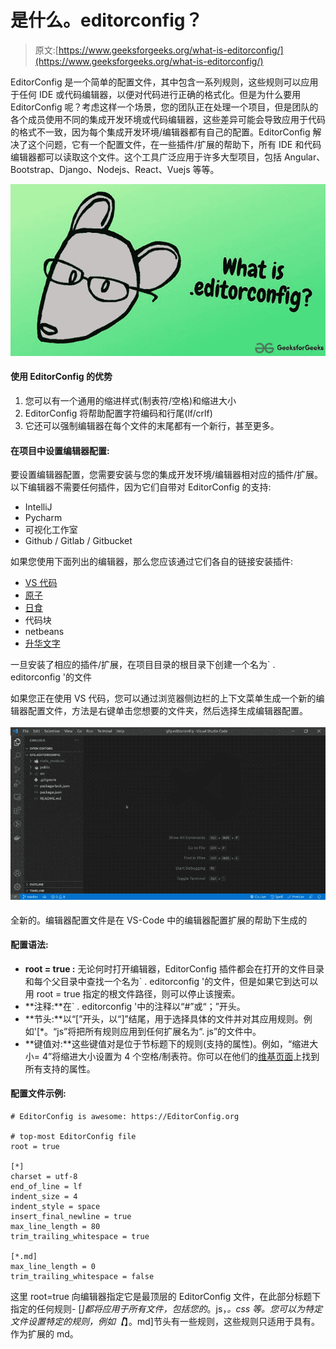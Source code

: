 # 是什么。editorconfig？

> 原文:[https://www.geeksforgeeks.org/what-is-editorconfig/](https://www.geeksforgeeks.org/what-is-editorconfig/)

EditorConfig 是一个简单的配置文件，其中包含一系列规则，这些规则可以应用于任何 IDE 或代码编辑器，以便对代码进行正确的格式化。但是为什么要用 EditorConfig 呢？考虑这样一个场景，您的团队正在处理一个项目，但是团队的各个成员使用不同的集成开发环境或代码编辑器，这些差异可能会导致应用于代码的格式不一致，因为每个集成开发环境/编辑器都有自己的配置。EditorConfig 解决了这个问题，它有一个配置文件，在一些插件/扩展的帮助下，所有 IDE 和代码编辑器都可以读取这个文件。这个工具广泛应用于许多大型项目，包括 Angular、Bootstrap、Django、Nodejs、React、Vuejs 等等。

![](img/575aeb30b4ccdd92601a1c2c59e40fc5.png)

#### 使用 EditorConfig 的优势

1.  您可以有一个通用的缩进样式(制表符/空格)和缩进大小
2.  EditorConfig 将帮助配置字符编码和行尾(lf/crlf)
3.  它还可以强制编辑器在每个文件的末尾都有一个新行，甚至更多。

#### 在项目中设置编辑器配置:

要设置编辑器配置，您需要安装与您的集成开发环境/编辑器相对应的插件/扩展。
以下编辑器不需要任何插件，因为它们自带对 EditorConfig 的支持:

*   IntelliJ
*   Pycharm
*   可视化工作室
*   Github / Gitlab / Gitbucket

如果您使用下面列出的编辑器，那么您应该通过它们各自的链接安装插件:

*   [VS 代码](https://marketplace.visualstudio.com/items?itemName=EditorConfig.EditorConfig)
*   [原子](https://github.com/sindresorhus/atom-editorconfig#readme)
*   [日食](https://github.com/ncjones/editorconfig-eclipse#readme)
*   代码块
*   netbeans
*   [升华文字](https://github.com/sindresorhus/editorconfig-sublime#readme)

一旦安装了相应的插件/扩展，在项目目录的根目录下创建一个名为` . editorconfig '的文件

如果您正在使用 VS 代码，您可以通过浏览器侧边栏的上下文菜单生成一个新的编辑器配置文件，方法是右键单击您想要的文件夹，然后选择生成编辑器配置。

![](img/a91b674bb7261cafb8afc097962179fa.png)

全新的。编辑器配置文件是在 VS-Code 中的编辑器配置扩展的帮助下生成的

#### 配置语法:

*   **root = true :** 无论何时打开编辑器，EditorConfig 插件都会在打开的文件目录和每个父目录中查找一个名为` . editorconfig '的文件，但是如果它到达可以用 root = true 指定的根文件路径，则可以停止该搜索。
*   **注释:**在` . editorconfig '中的注释以“#”或“；”开头。
*   **节头:**以“[”开头，以“]”结尾，用于选择具体的文件并对其应用规则。例如'[*。“js”将把所有规则应用到任何扩展名为“. js”的文件中。
*   **键值对:**这些键值对是位于节标题下的规则(支持的属性)。例如，“缩进大小= 4”将缩进大小设置为 4 个空格/制表符。你可以在他们的[维基页面](https://github.com/editorconfig/editorconfig/wiki/EditorConfig-Properties)上找到所有支持的属性。

#### 配置文件示例:

```
# EditorConfig is awesome: https://EditorConfig.org

# top-most EditorConfig file
root = true

[*]
charset = utf-8
end_of_line = lf
indent_size = 4
indent_style = space
insert_final_newline = true
max_line_length = 80
trim_trailing_whitespace = true

[*.md]
max_line_length = 0
trim_trailing_whitespace = false
```

这里 root=true 向编辑器指定它是最顶层的 EditorConfig 文件，在此部分标题下指定的任何规则- [*]都将应用于所有文件，包括您的*。js，*。css 等。您可以为特定文件设置特定的规则，例如【*】。md]节头有一些规则，这些规则只适用于具有。作为扩展的 md。